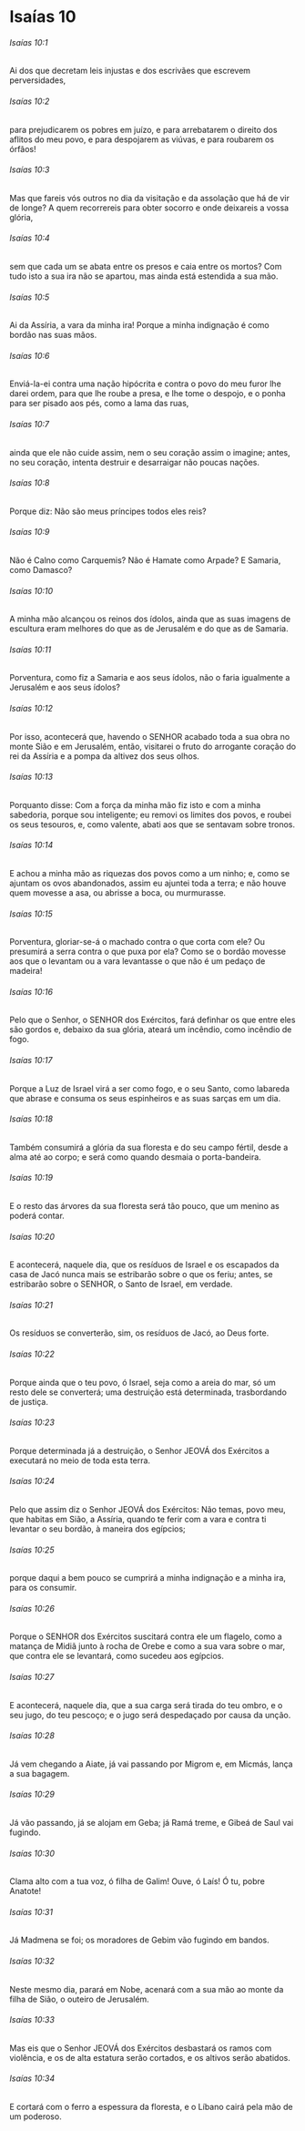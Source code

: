 # Isaías 10

###### Isaías 10:1

Ai dos que decretam leis injustas e dos escrivães que escrevem perversidades,

###### Isaías 10:2

para prejudicarem os pobres em juízo, e para arrebatarem o direito dos aflitos do meu povo, e para despojarem as viúvas, e para roubarem os órfãos!

###### Isaías 10:3

Mas que fareis vós outros no dia da visitação e da assolação que há de vir de longe? A quem recorrereis para obter socorro e onde deixareis a vossa glória,

###### Isaías 10:4

sem que cada um se abata entre os presos e caia entre os mortos? Com tudo isto a sua ira não se apartou, mas ainda está estendida a sua mão.

###### Isaías 10:5

Ai da Assíria, a vara da minha ira! Porque a minha indignação é como bordão nas suas mãos.

###### Isaías 10:6

Enviá-la-ei contra uma nação hipócrita e contra o povo do meu furor lhe darei ordem, para que lhe roube a presa, e lhe tome o despojo, e o ponha para ser pisado aos pés, como a lama das ruas,

###### Isaías 10:7

ainda que ele não cuide assim, nem o seu coração assim o imagine; antes, no seu coração, intenta destruir e desarraigar não poucas nações.

###### Isaías 10:8

Porque diz: Não são meus príncipes todos eles reis?

###### Isaías 10:9

Não é Calno como Carquemis? Não é Hamate como Arpade? E Samaria, como Damasco?

###### Isaías 10:10

A minha mão alcançou os reinos dos ídolos, ainda que as suas imagens de escultura eram melhores do que as de Jerusalém e do que as de Samaria.

###### Isaías 10:11

Porventura, como fiz a Samaria e aos seus ídolos, não o faria igualmente a Jerusalém e aos seus ídolos?

###### Isaías 10:12

Por isso, acontecerá que, havendo o SENHOR acabado toda a sua obra no monte Sião e em Jerusalém, então, visitarei o fruto do arrogante coração do rei da Assíria e a pompa da altivez dos seus olhos.

###### Isaías 10:13

Porquanto disse: Com a força da minha mão fiz isto e com a minha sabedoria, porque sou inteligente; eu removi os limites dos povos, e roubei os seus tesouros, e, como valente, abati aos que se sentavam sobre tronos.

###### Isaías 10:14

E achou a minha mão as riquezas dos povos como a um ninho; e, como se ajuntam os ovos abandonados, assim eu ajuntei toda a terra; e não houve quem movesse a asa, ou abrisse a boca, ou murmurasse.

###### Isaías 10:15

Porventura, gloriar-se-á o machado contra o que corta com ele? Ou presumirá a serra contra o que puxa por ela? Como se o bordão movesse aos que o levantam ou a vara levantasse o que não é um pedaço de madeira!

###### Isaías 10:16

Pelo que o Senhor, o SENHOR dos Exércitos, fará definhar os que entre eles são gordos e, debaixo da sua glória, ateará um incêndio, como incêndio de fogo.

###### Isaías 10:17

Porque a Luz de Israel virá a ser como fogo, e o seu Santo, como labareda que abrase e consuma os seus espinheiros e as suas sarças em um dia.

###### Isaías 10:18

Também consumirá a glória da sua floresta e do seu campo fértil, desde a alma até ao corpo; e será como quando desmaia o porta-bandeira.

###### Isaías 10:19

E o resto das árvores da sua floresta será tão pouco, que um menino as poderá contar.

###### Isaías 10:20

E acontecerá, naquele dia, que os resíduos de Israel e os escapados da casa de Jacó nunca mais se estribarão sobre o que os feriu; antes, se estribarão sobre o SENHOR, o Santo de Israel, em verdade.

###### Isaías 10:21

Os resíduos se converterão, sim, os resíduos de Jacó, ao Deus forte.

###### Isaías 10:22

Porque ainda que o teu povo, ó Israel, seja como a areia do mar, só um resto dele se converterá; uma destruição está determinada, trasbordando de justiça.

###### Isaías 10:23

Porque determinada já a destruição, o Senhor JEOVÁ dos Exércitos a executará no meio de toda esta terra.

###### Isaías 10:24

Pelo que assim diz o Senhor JEOVÁ dos Exércitos: Não temas, povo meu, que habitas em Sião, a Assíria, quando te ferir com a vara e contra ti levantar o seu bordão, à maneira dos egípcios;

###### Isaías 10:25

porque daqui a bem pouco se cumprirá a minha indignação e a minha ira, para os consumir.

###### Isaías 10:26

Porque o SENHOR dos Exércitos suscitará contra ele um flagelo, como a matança de Midiã junto à rocha de Orebe e como a sua vara sobre o mar, que contra ele se levantará, como sucedeu aos egípcios.

###### Isaías 10:27

E acontecerá, naquele dia, que a sua carga será tirada do teu ombro, e o seu jugo, do teu pescoço; e o jugo será despedaçado por causa da unção.

###### Isaías 10:28

Já vem chegando a Aiate, já vai passando por Migrom e, em Micmás, lança a sua bagagem.

###### Isaías 10:29

Já vão passando, já se alojam em Geba; já Ramá treme, e Gibeá de Saul vai fugindo.

###### Isaías 10:30

Clama alto com a tua voz, ó filha de Galim! Ouve, ó Laís! Ó tu, pobre Anatote!

###### Isaías 10:31

Já Madmena se foi; os moradores de Gebim vão fugindo em bandos.

###### Isaías 10:32

Neste mesmo dia, parará em Nobe, acenará com a sua mão ao monte da filha de Sião, o outeiro de Jerusalém.

###### Isaías 10:33

Mas eis que o Senhor JEOVÁ dos Exércitos desbastará os ramos com violência, e os de alta estatura serão cortados, e os altivos serão abatidos.

###### Isaías 10:34

E cortará com o ferro a espessura da floresta, e o Líbano cairá pela mão de um poderoso.

